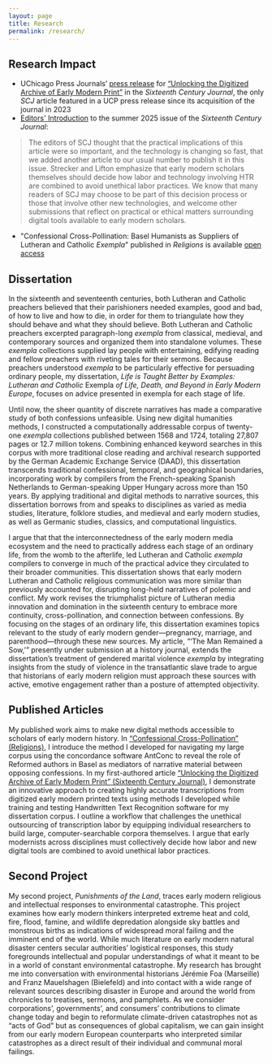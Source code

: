 ```yaml
---
layout: page
title: Research
permalink: /research/
---
```


## Research Impact

- UChicago Press Journals’ [press release](https://www-journals-uchicago-edu.yale.idm.oclc.org/journals/scj/pr/250716) for [“Unlocking the Digitized Archive of Early Modern Print”](https:doi.org/10.1086/735052) in the _Sixteenth Century Journal_, the only _SCJ_ article featured in a UCP press release since its acquisition of the journal in 2023
- [Editors' Introduction](https://www-journals-uchicago-edu.yale.idm.oclc.org/doi/full/10.1086/734923) to the summer 2025 issue of the _Sixteenth Century Journal_:
> The editors of SCJ thought that the practical implications of this article were so important, and the technology is changing so fast, that we added another article to our usual number to publish it in this issue. Strecker and Lifton emphasize that early modern scholars themselves should decide how labor and technology involving HTR are combined to avoid unethical labor practices. We know that many readers of SCJ may choose to be part of this decision process or those that involve other new technologies, and welcome other submissions that reflect on practical or ethical matters surrounding digital tools available to early modern scholars.
- "Confessional Cross-Pollination: Basel Humanists as Suppliers of Lutheran and Catholic _Exempla_" published in _Religions_ is available [open access](https://doi.org/10.3390/rel15101247)

## Dissertation
In the sixteenth and seventeenth centuries, both Lutheran and Catholic preachers believed that their parishioners needed examples, good and bad, of how to live and how to die, in order for them to triangulate how they should behave and what they should believe. Both Lutheran and Catholic preachers excerpted paragraph-long _exempla_ from classical, medieval, and contemporary sources and organized them into standalone volumes. These _exempla_ collections supplied lay people with entertaining, edifying reading and fellow preachers with riveting tales for their sermons. Because preachers understood _exempla_ to be particularly effective for persuading ordinary people, my dissertation, _Life is Taught Better by Examples: Lutheran and Catholic_ Exempla _of Life, Death, and Beyond in Early Modern Europe_, focuses on advice presented in exempla for each stage of life.

Until now, the sheer quantity of discrete narratives has made a comparative study of both confessions unfeasible. Using new digital humanities methods, I constructed a computationally addressable corpus of twenty-one _exempla_ collections published between 1568 and 1724, totaling 27,807 pages or 12.7 million tokens. Combining enhanced keyword searches in this corpus with more traditional close reading and archival research supported by the German Academic Exchange Service (DAAD), this dissertation transcends traditional confessional, temporal, and geographical boundaries, incorporating work by compilers from the French-speaking Spanish Netherlands to German-speaking Upper Hungary across more than 150 years. By applying traditional and digital methods to narrative sources, this dissertation borrows from and speaks to disciplines as varied as media studies, literature, folklore studies, and medieval and early modern studies, as well as Germanic studies, classics, and computational linguistics.

I argue that that the interconnectedness of the early modern media ecosystem and the need to practically address each stage of an ordinary life, from the womb to the afterlife, led Lutheran and Catholic _exempla_ compilers to converge in much of the practical advice they circulated to their broader communities. This dissertation shows that early modern Lutheran and Catholic religious communication was more similar than previously accounted for, disrupting long-held narratives of polemic and conflict. My work revises the triumphalist picture of Lutheran media innovation and domination in the sixteenth century to embrace more continuity, cross-pollination, and connection between confessions. By focusing on the stages of an ordinary life, this dissertation examines topics relevant to the study of early modern gender—pregnancy, marriage, and parenthood—through these new sources. My article, “‘The Man Remained a Sow,’” presently under submission at a history journal, extends the dissertation’s treatment of gendered marital violence _exempla_ by integrating insights from the study of violence in the transatlantic slave trade to argue that historians of early modern religion must approach these sources with active, emotive engagement rather than a posture of attempted objectivity.

## Published Articles
My published work aims to make new digital methods accessible to scholars of early modern history. In [“Confessional Cross-Pollination” (Religions)](https://doi.org/10.3390/rel15101247), I introduce the method I developed for navigating my large corpus using the concordance software AntConc to reveal the role of Reformed authors in Basel as mediators of narrative material between opposing confessions. In my first-authored article [“Unlocking the Digitized Archive of Early Modern Print” (Sixteenth Century Journal)](https:doi.org/10.1086/735052), I demonstrate an innovative approach to creating highly accurate transcriptions from digitized early modern printed texts using methods I developed while training and testing Handwritten Text Recognition software for my dissertation corpus. I outline a workflow that challenges the unethical outsourcing of transcription labor by equipping individual researchers to build large, computer-searchable corpora themselves. I argue that early modernists across disciplines must collectively decide how labor and new digital tools are combined to avoid unethical labor practices. 

## Second Project
My second project, _Punishments of the Land_, traces early modern religious and intellectual responses to environmental catastrophe. This project examines how early modern thinkers interpreted extreme heat and cold, fire, flood, famine, and wildlife depredation alongside sky battles and monstrous births as indications of widespread moral failing and the imminent end of the world. While much literature on early modern natural disaster centers secular authorities’ logistical responses, this study foregrounds intellectual and popular understandings of what it meant to be in a world of constant environmental catastrophe. My research has brought me into conversation with environmental historians Jérémie Foa (Marseille) and Franz Mauelshagen (Bielefeld) and into contact with a wide range of relevant sources describing disaster in Europe and around the world from chronicles to treatises, sermons, and pamphlets. As we consider corporations’, governments’, and consumers’ contributions to climate change today and begin to reformulate climate-driven catastrophes not as “acts of God” but as consequences of global capitalism, we can gain insight from our early modern European counterparts who interpreted similar catastrophes as a direct result of their individual and communal moral failings.

<!-- | Config setting | Thumbnail |
| --- | --- |
| `theme_color: black` | <img width="330" alt="black" src="url"> |
| `theme_color: red` | <img width="330" alt="red" src="url"> | -->
